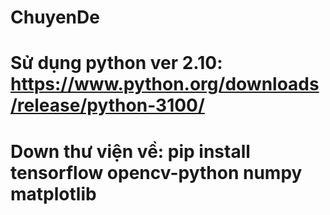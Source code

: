 # ChuyenDe
# Sử dụng python ver 2.10: https://www.python.org/downloads/release/python-3100/
# Down thư viện về: pip install tensorflow opencv-python numpy matplotlib
